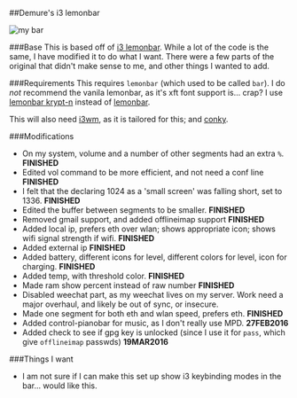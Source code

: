 ##Demure's i3 lemonbar

![my bar][pic0]

###Base
This is based off of [i3 lemonbar].
While a lot of the code is the same, I have modified it to do what I want.
There were a few parts of the original that didn't make sense to me, and other things I wanted to add.

###Requirements
This requires `lemonbar` (which used to be called `bar`).
I do *not* recommend the vanila lemonbar, as it's xft font support is... crap?
I use [lemonbar krypt-n] instead of [lemonbar].

This will also need [i3wm], as it is tailored for this; and [conky].

###Modifications
* On my system, volume and a number of other segments had an extra `%`. **FINISHED**
* Edited vol command to be more efficient, and not need a conf line **FINISHED**
* I felt that the declaring 1024 as a 'small screen' was falling short, set to 1336. **FINISHED**
* Edited the buffer between segments to be smaller. **FINISHED**
* Removed gmail support, and added offlineimap support **FINISHED**
* Added local ip, prefers eth over wlan; shows appropriate icon; shows wifi signal strength if wifi. **FINISHED**
* Added external ip **FINISHED**
* Added battery, different icons for level, different colors for level, icon for charging. **FINISHED**
* Added temp, with threshold color. **FINISHED**
* Made ram show percent instead of raw number **FINISHED**
* Disabled weechat part, as my weechat lives on my server. Work need a major overhaul, and likely be out of sync, or insecure.
* Made one segment for both eth and wlan speed, prefers eth. **FINISHED**
* Added control-pianobar for music, as I don't really use MPD. **27FEB2016**
* Added check to see if gpg key is unlocked (since I use it for `pass`, which give `offlineimap` passwds) **19MAR2016**


###Things I want
* I am not sure if I can make this set up show i3 keybinding modes in the bar... would like this.


[i3 lemonbar]: https://github.com/electro7/dotfiles/tree/master/.i3/lemonbar
[lemonbar krypt-n]: https://github.com/krypt-n/bar
[lemonbar]: https://github.com/LemonBoy/bar
[i3wm]: https://i3wm.org
[conky]: https://github.com/brndnmtthws/conky
[pic]: https://notabug.org/demure/dotfiles/src/master/i3/lemonbar/demure_i3_lemonbar_mod.png
[pic0]: https://notabug.org/demure/dotfiles/raw/master/i3/lemonbar/demure_i3_lemonbar_mod.png
